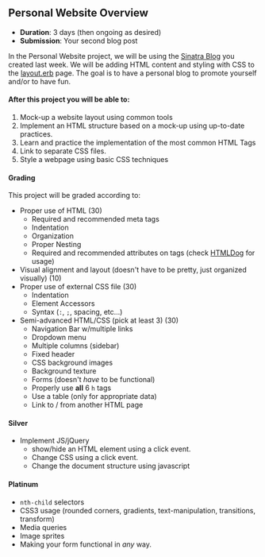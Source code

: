 ## Personal Website Overview

- **Duration**: 3 days (then ongoing as desired)
- **Submission**: Your second blog post

In the Personal Website project, we will be using the [Sinatra Blog](https://github.com/Ada-Developers-Academy/daily-curriculum/blob/master/week04/wednesday/sinatra-blog.md) you created last week. We will be adding HTML content and styling with CSS to the [layout.erb](https://github.com/Ada-Developers-Academy/daily-curriculum/blob/master/week4/friday/sinatra_practice/views/layout.erb) page. The goal is to have a personal blog to promote yourself and/or to have fun.

#### After this project you will be able to:

1. Mock-up a website layout using common tools
2. Implement an HTML structure based on a mock-up using up-to-date practices.
3. Learn and practice the implementation of the most common HTML Tags
4. Link to separate CSS files.
5. Style a webpage using basic CSS techniques

#### Grading

This project will be graded according to:

- Proper use of HTML (30)
    - Required and recommended meta tags
    - Indentation
    - Organization
    - Proper Nesting
    - Required and recommended attributes on tags (check [HTMLDog](http://www.htmldog.com/reference/htmltags/) for usage)
- Visual alignment and layout (doesn't have to be pretty, just organized visually) (10)
- Proper use of external CSS file (30)
    - Indentation
    - Element Accessors
    - Syntax (`:`, `;`, spacing, etc...)
- Semi-advanced HTML/CSS (pick at least 3) (30)
    - Navigation Bar w/multiple links
    - Dropdown menu
    - Multiple columns (sidebar)
    - Fixed header
    - CSS background images
    - Background texture
    - Forms (doesn't *have* to be functional)
    - Properly use **all** 6 `h` tags
    - Use a table (only for appropriate data)
    - Link to / from another HTML page

#### Silver

- Implement JS/jQuery
   - show/hide an HTML element using a click event.
   - Change CSS using a click event.
   - Change the document structure using javascript

#### Platinum

- `nth-child` selectors
- CSS3 usage (rounded corners, gradients, text-manipulation, transitions, transform)
- Media queries
- Image sprites
- Making your form functional in *any* way.
